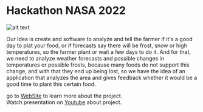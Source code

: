 # Hackathon NASA 2022

![alt text](https://raw.githubusercontent.com/JoaoAssalim/Hackatoon-NASA-2022/main/images/Climagr.png)

Our Idea is create and software to analyze and tell the farmer if it's a good day to plat your food, or if forecasts say there will be frost, snow or high temperatures, so the farmer plant or wait a few days to do it. And for that, we need to analyze weather forecasts and possible changes in temperatures or possible frosts, because many foods do not support this change, and with that they end up being lost, so we have the idea of an application that analyzes the area and gives feedback whether it would be a good time to plant this certain food. <br>




go to [WebSite](https://climagro.netlify.app/) to learn more about the project.<br>
Watch presentation on [Youtube](https://youtu.be/VDgl4adBzoY) about project.



